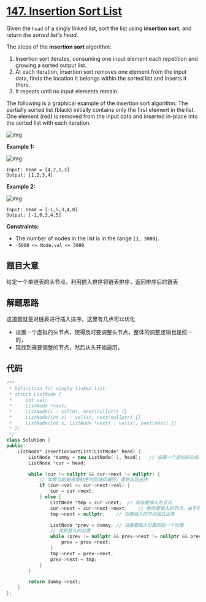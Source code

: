 # [147. Insertion Sort List](https://leetcode.com/problems/insertion-sort-list/)

Given the `head` of a singly linked list, sort the list using **insertion sort**, and return *the sorted list's head*.

The steps of the **insertion sort** algorithm:

1. Insertion sort iterates, consuming one input element each repetition and growing a sorted output list.
2. At each iteration, insertion sort removes one element from the input data, finds the location it belongs within the sorted list and inserts it there.
3. It repeats until no input elements remain.

The following is a graphical example of the insertion sort algorithm. The partially sorted list (black) initially contains only the first element in the list. One element (red) is removed from the input data and inserted in-place into the sorted list with each iteration.

![img](https://upload.wikimedia.org/wikipedia/commons/0/0f/Insertion-sort-example-300px.gif)

 

**Example 1:**

![img](https://assets.leetcode.com/uploads/2021/03/04/sort1linked-list.jpg)

```
Input: head = [4,2,1,3]
Output: [1,2,3,4]
```

**Example 2:**

![img](https://assets.leetcode.com/uploads/2021/03/04/sort2linked-list.jpg)

```
Input: head = [-1,5,3,4,0]
Output: [-1,0,3,4,5]
```

 

**Constraints:**

- The number of nodes in the list is in the range `[1, 5000]`.
- `-5000 <= Node.val <= 5000`

## 题目大意

给定一个单链表的头节点，利用插入排序将链表排序，返回排序后的链表

## 解题思路

这道题就是对链表进行插入排序，这里有几点可以优化

* 设置一个虚拟的头节点，使得及时要调整头节点，整体的调整逻辑也是统一的，
* 现找到需要调整的节点，然后从头开始遍历，

## 代码

````c++
/**
 * Definition for singly-linked list.
 * struct ListNode {
 *     int val;
 *     ListNode *next;
 *     ListNode() : val(0), next(nullptr) {}
 *     ListNode(int x) : val(x), next(nullptr) {}
 *     ListNode(int x, ListNode *next) : val(x), next(next) {}
 * };
 */
class Solution {
public:
    ListNode* insertionSortList(ListNode* head) {
        ListNode *dummy = new ListNode(-1, head);   // 设置一个虚拟的头结点，使得插入的逻辑比较同意
        ListNode *cur = head;

        while (cur != nullptr && cur->next != nullptr) {
            // 如果当前是递增的序列则继续遍历，直到出现逆序
            if (cur->val <= cur->next->val) {
                cur = cur->next;
            } else {
                ListNode *tmp = cur->next;  // 保存要插入的节点
                cur->next = cur->next->next;    // 删除要插入的节点，由于则这一步，找节点时不必从头开始
                tmp->next = nullptr;    // 将要插入的节点独立出来

                ListNode *prev = dummy; // 设置要插入位置的前一个位置
                // 找到插入的位置
                while (prev != nullptr && prev->next != nullptr && prev->next->val <= tmp->val) {
                    prev = prev->next;
                }
                tmp->next = prev->next;
                prev->next = tmp;
            }
        }

        return dummy->next;
    }
};
````

